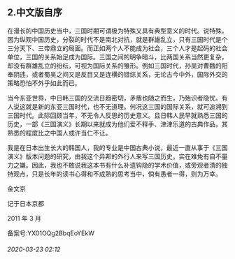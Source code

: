 ## 2.中文版自序


 在漫长的中国历史当中，三国时期可谓极为特殊又具有典型意义的时代。说特殊，因为纵观中国历史，分裂的时代不是南北对抗，就是群雄乱立，只有三国时代是个三分天下、三帝鼎立的局面。而正如两个人不能成为社会，三个人才是起码的社会单位，三国的关系始足成为国际。三国之间的明争暗斗，比两国关系当然更复杂，却没有群雄乱立的纷纭，可视为国际关系的雏形。例如三国时代，孙吴对曹魏的阳奉阴违，或者蜀吴之间又是反目又是连横的错综关系，无论古今中外，国际外交的策略恐怕不外乎如此而已。
 



 当今东亚世界，中日韩三国的交流日趋密切，矛盾也随之而生，乃殆识者隐忧。有人说这就是新的东亚三国时代，也不无道理。何况这三国的国际关系，就可追溯到三国时代。此际回顾当年，不无令人反思的历史意义。且日韩人民早就熟悉三国的历史，一部《三国演义》长期以来就成为他们爱不释手、津津乐道的古典作品，其熟悉的程度比之中国人或许当仁不让。
 



 我是在日本出生长大的韩国人，我的专业是中国古典小说，最近一直从事于《三国演义》版本问题的研究，由我这个异邦的外行人来写三国历史，实在难免有自不量力之嫌。因此，我也不敢说我这本书有什么补遗钩隐的学术价值，或旁观者清的独特观点，只是长年的读书心得和不成熟的思考当中，倘有愚者一得，则为万幸。
 


  


 金文京
 



 记于日本京都
 



 2011 年 3 月
 



备案号:YX01OQg2BbqEoYEkW


###### 2020-03-23 02:12
